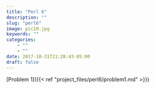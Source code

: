 ```yaml
---
title: "Perl 6"
description: ""
slug: "perl6"
image: pic10.jpg
keywords: ""
categories: 
    - ""
    - ""
date: 2017-10-31T21:28:43-05:00
draft: false
---
```

[Problem 1]({{< ref "project_files/perl6/problem1.md" >}})
